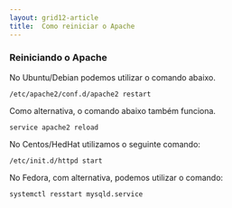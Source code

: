 ```yaml
---
layout: grid12-article
title:  Como reiniciar o Apache
---
```




### Reiniciando o Apache


No Ubuntu/Debian podemos utilizar o comando abaixo.

    /etc/apache2/conf.d/apache2 restart

Como alternativa, o comando abaixo também funciona.

    service apache2 reload

No Centos/HedHat utilizamos o seguinte comando:

    /etc/init.d/httpd start

No Fedora, com alternativa, podemos utilizar o comando:

    systemctl resstart mysqld.service